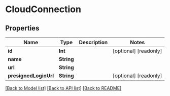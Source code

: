 # CloudConnection

## Properties

Name | Type | Description | Notes
------------ | ------------- | ------------- | -------------
**id** | **Int** |  | [optional] [readonly] 
**name** | **String** |  | 
**url** | **String** |  | 
**presignedLoginUrl** | **String** |  | [optional] [readonly] 

[[Back to Model list]](../README.md#documentation-for-models) [[Back to API list]](../README.md#documentation-for-api-endpoints) [[Back to README]](../README.md)


